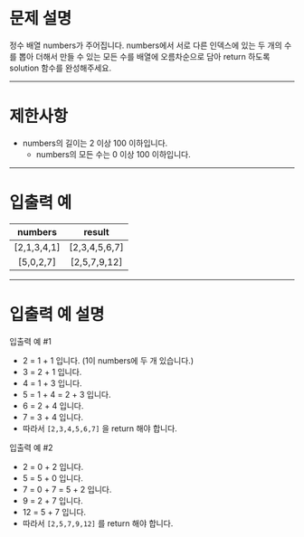 # 문제 설명

정수 배열 numbers가 주어집니다. numbers에서 서로 다른 인덱스에 있는 두 개의 수를 뽑아 더해서 만들 수 있는 모든 수를 배열에 오름차순으로 담아 return 하도록 solution 함수를 완성해주세요.

* * *

# 제한사항

*   numbers의 길이는 2 이상 100 이하입니다.
    *   numbers의 모든 수는 0 이상 100 이하입니다.

* * *

# 입출력 예

**numbers**|**result**
:-----:|:-----:
[2,1,3,4,1]|[2,3,4,5,6,7]
[5,0,2,7]|[2,5,7,9,12]

* * *

# 입출력 예 설명

입출력 예 #1

*   2 = 1 + 1 입니다. (1이 numbers에 두 개 있습니다.)
*   3 = 2 + 1 입니다.
*   4 = 1 + 3 입니다.
*   5 = 1 + 4 = 2 + 3 입니다.
*   6 = 2 + 4 입니다.
*   7 = 3 + 4 입니다.
*   따라서 `[2,3,4,5,6,7]` 을 return 해야 합니다.

입출력 예 #2

*   2 = 0 + 2 입니다.
*   5 = 5 + 0 입니다.
*   7 = 0 + 7 = 5 + 2 입니다.
*   9 = 2 + 7 입니다.
*   12 = 5 + 7 입니다.
*   따라서 `[2,5,7,9,12]` 를 return 해야 합니다.